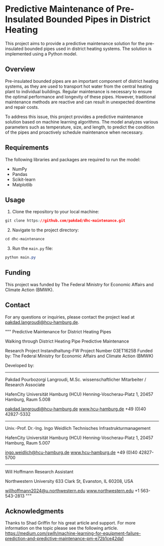 # Predictive Maintenance of Pre-Insulated Bounded Pipes in District Heating

This project aims to provide a predictive maintenance solution for the pre-insulated bounded pipes used in district heating systems. The solution is implemented using a Python model.

## Overview
Pre-insulated bounded pipes are an important component of district heating systems, as they are used to transport hot water from the central heating plant to individual buildings. Regular maintenance is necessary to ensure the optimal performance and longevity of these pipes. However, traditional maintenance methods are reactive and can result in unexpected downtime and repair costs.

To address this issue, this project provides a predictive maintenance solution based on machine learning algorithms. The model analyzes various parameters such as temperature, size, and length, to predict the condition of the pipes and proactively schedule maintenance when necessary.

## Requirements
The following libraries and packages are required to run the model:
- NumPy
- Pandas
- Scikit-learn
- Matplotlib

## Usage
1. Clone the repository to your local machine:
```css
git clone https://github.com/pakdad/dhc-maintenance.git
```

2. Navigate to the project directory:
```css
cd dhc-maintenance
```
3. Run the `main.py` file:
```css
python main.py
```
## Funding
This project was funded by The Federal Ministry for Economic Affairs and Climate Action (BMWK).

## Contact
For any questions or inquiries, please contact the project lead at pakdad.langroudi@hcu-hamburg.de.




"""
Predictive Maintenance for District Heating Pipes

Walking through District Heating Pipe Predictive Maintenance

Research Project Instandhaltung-FW
Project Number 03ET1625B
Funded by: The Federal Ministry for Economic Affairs and Climate Action (BMWK)

Developed by:
__________________
Pakdad Pourbozorgi Langroudi, M.Sc.
wissenschaftlicher Mitarbeiter / Research Associate

HafenCity Universität Hamburg (HCU)
Henning-Voscherau-Platz 1, 20457 Hamburg, Raum 5.008

pakdad.langroudi@hcu-hamburg.de
www.hcu-hamburg.de
+49 (0)40 42827-5332
__________________
Univ.-Prof. Dr.-Ing. Ingo Weidlich
Technisches Infrastrukturmanagement

HafenCity Universität Hamburg (HCU)
Henning-Voscherau-Platz 1, 20457 Hamburg, Raum 5.007

ingo.weidlich@hcu-hamburg.de
www.hcu-hamburg.de
+49 (0)40 42827-5700
__________________
Will Hoffmann
Research Assistant

Northwestern University
633 Clark St, Evanston, IL 60208, USA

willhoffmann2024@u.northwestern.edu
www.northwestern.edu
+1 563-543-2813
"""
## Acknowledgments
Thanks to Shad Griffin for his great article and support.
For more information on the topic please see the following article.
https://medium.com/swlh/machine-learning-for-equipment-failure-prediction-and-predictive-maintenance-pm-e72b1ce42da1
